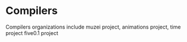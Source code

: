 # Compilers
Compilers organizations
include muzei project, animations project, time project five0.1 project
